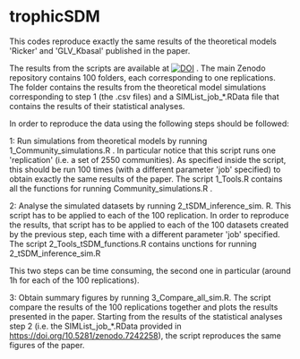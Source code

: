 # trophicSDM
This codes reproduce exactly the same results of the theoretical models 'Ricker' and 'GLV_Kbasal' published in the paper.

The results from the scripts are available at [![DOI](https://zenodo.org/badge/DOI/10.5281/zenodo.7309691.svg)](https://doi.org/10.5281/zenodo.7309691) . The main Zenodo repository contains 100 folders, each corresponding to one replications. The folder contains the results from the theoretical model simulations corresponding to step 1 (the .csv files) and a SIMList_job_*.RData file that contains the results of their statistical analyses.

In order to reproduce the data using the following steps should be followed:

1: Run simulations from theoretical models by running 1_Community_simulations.R .
In particular notice that this script runs one 'replication' (i.e. a set of 2550 communities). As specified inside the script, this should be run 100 times (with a different parameter 'job' specified) to obtain exactly the same results of the paper. The script 1_Tools.R contains all the functions for running Community_simulations.R . 

2: Analyse the simulated datasets by running 2_tSDM_inference_sim. R. This script has to be applied to each of the 100 replication.
In order to reproduce the results, that script has to be applied to each of the 100 datasets created by the previous step, each time with a different parameter 'job' specified. The script 2_Tools_tSDM_functions.R  contains unctions for running 2_tSDM_inference_sim.R

This two steps can be time consuming, the second one in particular (around 1h for each of the 100 replications). 

3: Obtain summary figures by running 3_Compare_all_sim.R. The script compare the results of the 100 replications together and plots the results presented in the paper. Starting from the results of the statistical analyses step 2 (i.e. the SIMList_job_*.RData provided in https://doi.org/10.5281/zenodo.7242258), the script reproduces the same figures of the paper.
